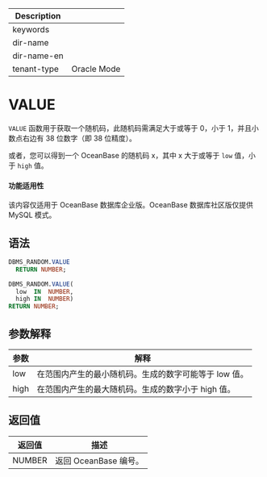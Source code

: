 | Description   |                 |
|---------------|-----------------|
| keywords      |                 |
| dir-name      |                 |
| dir-name-en   |                 |
| tenant-type   | Oracle Mode     |

# VALUE


`VALUE` 函数用于获取一个随机码，此随机码需满足大于或等于 0，小于 1，并且小数点右边有 38 位数字（即 38 位精度）。

或者，您可以得到一个 OceanBase 的随机码 x，其中 x 大于或等于 `low` 值，小于 `high` 值。

  <main id="notice" >
    <h4>功能适用性</h4>
    <p>该内容仅适用于 OceanBase 数据库企业版。OceanBase 数据库社区版仅提供 MySQL 模式。</p>
  </main>

## 语法

```sql
DBMS_RANDOM.VALUE
  RETURN NUMBER;

DBMS_RANDOM.VALUE(
  low  IN  NUMBER,
  high IN  NUMBER)
RETURN NUMBER;
```



## 参数解释



| **参数** |            **解释**             |
|--------|-------------------------------|
| low    | 在范围内产生的最小随机码。生成的数字可能等于 low 值。 |
| high   | 在范围内产生的最大随机码。生成的数字小于 high 值。  |



## 返回值



| **返回值** |      **描述**      |
|---------|------------------|
| NUMBER  | 返回 OceanBase 编号。 |



